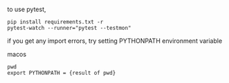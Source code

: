 to use pytest,

```
pip install requirements.txt -r
pytest-watch --runner="pytest --testmon"
```

if you get any import errors, try setting PYTHONPATH environment variable

macos
```
pwd
export PYTHONPATH = {result of pwd}
```

